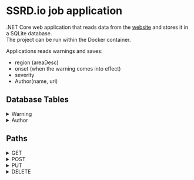 # SSRD.io job application

.NET Core web application that reads data from the [website](https://feeds.meteoalarm.org/feeds/meteoalarm-legacy-atom-austria) and stores it in a SQLite database.  <br/>The project can be run within the Docker container.

Applications reads warnings and saves:
- region (areaDesc)
- onset (when the warning comes into effect)
- severity
- Author(name, url)

## Database Tables
<details><summary>Warning</summary>

- id
- region
- onset
- severity
- author_id*

</details>

<details><summary>Author</summary>

- id
- name
- url*

</details>

## Paths
<details><summary>GET</summary>

- Author
- Author/:id
- Parse
- Warning
- Warning/:severity

</details>

<details><summary>POST</summary>

- Author
- Warning

</details>

<details><summary>PUT</summary>

- Author
- Warning

</details>

<details><summary>DELETE</summary>

- Author/:id
- Warning/:id

</details>
